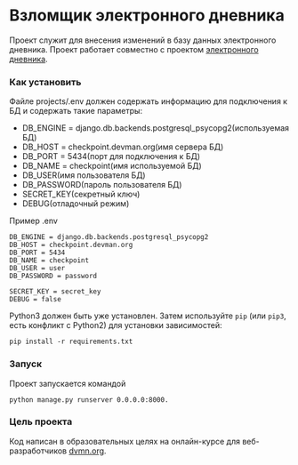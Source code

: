 # Взломщик электронного дневника

Проект служит для внесения изменений в базу данных электронного дневника.
Проект работает совместно с проектом [электронного дневника](https://github.com/devmanorg/e-diary/tree/master).

### Как установить

Файле projects/.env должен содержать информацию для подключения к БД и содержать такие параметры:
- DB_ENGINE = django.db.backends.postgresql_psycopg2(используемая БД)
- DB_HOST = checkpoint.devman.org(имя сервера БД)
- DB_PORT = 5434(порт для подключения к БД)
- DB_NAME = checkpoint(имя используемой БД)
- DB_USER(имя пользователя БД)
- DB_PASSWORD(пароль пользователя БД)
- SECRET_KEY(секретный ключ)
- DEBUG(отладочный режим)

Пример .env
```
DB_ENGINE = django.db.backends.postgresql_psycopg2
DB_HOST = checkpoint.devman.org
DB_PORT = 5434
DB_NAME = checkpoint
DB_USER = user
DB_PASSWORD = password

SECRET_KEY = secret_key
DEBUG = false
```

Python3 должен быть уже установлен. 
Затем используйте `pip` (или `pip3`, есть конфликт с Python2) для установки зависимостей:
```
pip install -r requirements.txt
```

### Запуск
Проект запускается командой 
```
python manage.py runserver 0.0.0.0:8000.
```

### Цель проекта

Код написан в образовательных целях на онлайн-курсе для веб-разработчиков [dvmn.org](https://dvmn.org/).